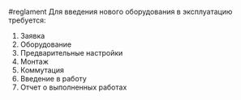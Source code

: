 #reglament
Для введения нового оборудования в эксплуатацию требуется:
1) Заявка
2) Оборудование
3) Предварительные настройки
4) Монтаж
5) Коммутация
6) Введение в работу
7) Отчет о выполненных работах